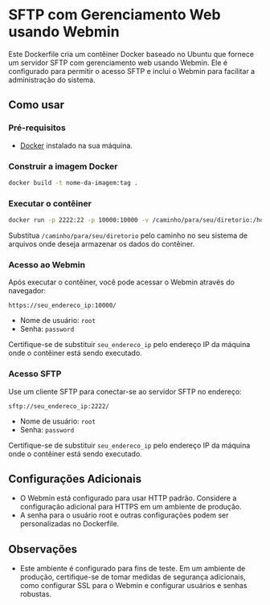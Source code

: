 # SFTP com Gerenciamento Web usando Webmin

Este Dockerfile cria um contêiner Docker baseado no Ubuntu que fornece um servidor SFTP com gerenciamento web usando Webmin. Ele é configurado para permitir o acesso SFTP e inclui o Webmin para facilitar a administração do sistema.

## Como usar

### Pré-requisitos
- [Docker](https://www.docker.com/) instalado na sua máquina.

### Construir a imagem Docker

```bash
docker build -t nome-da-imagem:tag .
```

### Executar o contêiner

```bash
docker run -p 2222:22 -p 10000:10000 -v /caminho/para/seu/diretorio:/home nome-da-imagem:tag
```

Substitua `/caminho/para/seu/diretorio` pelo caminho no seu sistema de arquivos onde deseja armazenar os dados do contêiner.

### Acesso ao Webmin

Após executar o contêiner, você pode acessar o Webmin através do navegador:

```
https://seu_endereco_ip:10000/
```

- Nome de usuário: `root`
- Senha: `password`

Certifique-se de substituir `seu_endereco_ip` pelo endereço IP da máquina onde o contêiner está sendo executado.

### Acesso SFTP

Use um cliente SFTP para conectar-se ao servidor SFTP no endereço:

```
sftp://seu_endereco_ip:2222/
```

- Nome de usuário: `root`
- Senha: `password`

Certifique-se de substituir `seu_endereco_ip` pelo endereço IP da máquina onde o contêiner está sendo executado.

## Configurações Adicionais

- O Webmin está configurado para usar HTTP padrão. Considere a configuração adicional para HTTPS em um ambiente de produção.
- A senha para o usuário root e outras configurações podem ser personalizadas no Dockerfile.

## Observações

- Este ambiente é configurado para fins de teste. Em um ambiente de produção, certifique-se de tomar medidas de segurança adicionais, como configurar SSL para o Webmin e configurar usuários e senhas robustas.
